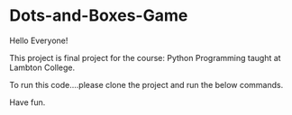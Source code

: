 # Dots-and-Boxes-Game

Hello Everyone!

This project is final project for the course: Python Programming taught at Lambton College.

To run this code....please clone the project and run the below commands.

Have fun.
